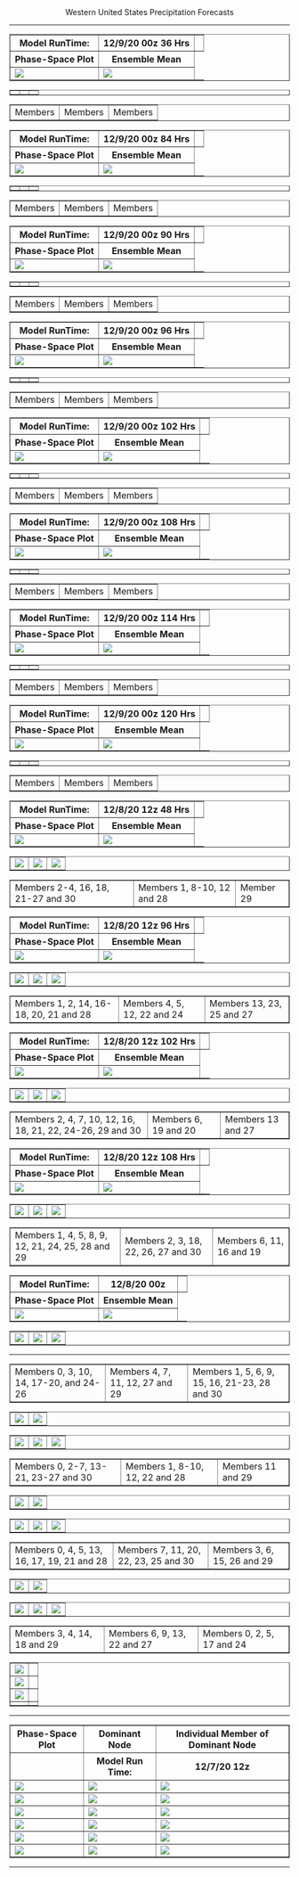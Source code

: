 <html>
  <head>
    <meta charset="utf-8">
    <meta name="viewport" content="width=device-width, initial-scale=1">
  </head>
  <body>
    <center>Western United States Precipitation Forecasts
  <hr>
      
      

<table border="1" cellpadding="1" cellspacing="1">
    <tr>
      <th>Model RunTime:</th>
      <th>12/9/20 00z 36 Hrs</th>
      <th></th>
    <tr>
      <th>Phase-Space Plot</th>
      <th>Ensemble Mean</th>
    </tr>
    <tr>
      <td><img src="https://user-images.githubusercontent.com/75145898/101684684-09a56500-3a24-11eb-9f94-64c4057519f4.png"></td>
      <td><img src="https://user-images.githubusercontent.com/75145898/101682680-2e4c0d80-3a21-11eb-8d74-c8e5bee07c45.png"></td>
    </tr>
  <table border="1" cellpadding="1" cellspacing="1">
    <tr>  
      <td><img src=""></td>
      <td><img src=""></td>
      <td><img src=""></td>
    </tr>
  <table border="1" cellpadding="1" cellspacing="1">
    <tr>
      <td>Members </td>
      <td>Members </td>
      <td>Members </td>
    </tr>
<table border="1" cellpadding="1" cellspacing="1">
    <tr>
      <th>Model RunTime:</th>
      <th>12/9/20 00z 84 Hrs</th>
      <th></th>
    <tr>
      <th>Phase-Space Plot</th>
      <th>Ensemble Mean</th>
    </tr>
    <tr>
      <td><img src="https://user-images.githubusercontent.com/75145898/101684686-0a3dfb80-3a24-11eb-8581-d3690a2d78e4.png"></td>
      <td><img src="https://user-images.githubusercontent.com/75145898/101682682-2ee4a400-3a21-11eb-9de8-8e3332798a57.png"></td>
    </tr>
  <table border="1" cellpadding="1" cellspacing="1">
    <tr>  
      <td><img src=""></td>
      <td><img src=""></td>
      <td><img src=""></td>
    </tr>
  <table border="1" cellpadding="1" cellspacing="1">
    <tr>
      <td>Members </td>
      <td>Members </td>
      <td>Members </td>
    </tr>
<table border="1" cellpadding="1" cellspacing="1">
    <tr>
      <th>Model RunTime:</th>
      <th>12/9/20 00z 90 Hrs</th>
      <th></th>
    <tr>
      <th>Phase-Space Plot</th>
      <th>Ensemble Mean</th>
    </tr>
    <tr>
      <td><img src="https://user-images.githubusercontent.com/75145898/101684688-0a3dfb80-3a24-11eb-8d7d-05ba3874e346.png"></td>
      <td><img src="https://user-images.githubusercontent.com/75145898/101682684-2ee4a400-3a21-11eb-8fea-cf7c2e8e39f0.png"></td>
    </tr>
  <table border="1" cellpadding="1" cellspacing="1">
    <tr>  
      <td><img src=""></td>
      <td><img src=""></td>
      <td><img src=""></td>
    </tr>
  <table border="1" cellpadding="1" cellspacing="1">
    <tr>
      <td>Members </td>
      <td>Members </td>
      <td>Members </td>
    </tr>
<table border="1" cellpadding="1" cellspacing="1">
    <tr>
      <th>Model RunTime:</th>
      <th>12/9/20 00z 96 Hrs</th>
      <th></th>
    <tr>
      <th>Phase-Space Plot</th>
      <th>Ensemble Mean</th>
    </tr>
    <tr>
      <td><img src="https://user-images.githubusercontent.com/75145898/101684689-0a3dfb80-3a24-11eb-8f61-990d3ecea542.png"></td>
      <td><img src="https://user-images.githubusercontent.com/75145898/101682686-2ee4a400-3a21-11eb-820f-d7bc5a35f279.png"></td>
    </tr>
  <table border="1" cellpadding="1" cellspacing="1">
    <tr>  
      <td><img src=""></td>
      <td><img src=""></td>
      <td><img src=""></td>
    </tr>
  <table border="1" cellpadding="1" cellspacing="1">
    <tr>
      <td>Members </td>
      <td>Members </td>
      <td>Members </td>
    </tr>
<table border="1" cellpadding="1" cellspacing="1">
    <tr>
      <th>Model RunTime:</th>
      <th>12/9/20 00z 102 Hrs</th>
      <th></th>
    <tr>
      <th>Phase-Space Plot</th>
      <th>Ensemble Mean</th>
    </tr>
    <tr>
      <td><img src="https://user-images.githubusercontent.com/75145898/101684690-0ad69200-3a24-11eb-8a78-dcd75a6457c9.png"></td>
      <td><img src="https://user-images.githubusercontent.com/75145898/101682688-2ee4a400-3a21-11eb-9ef3-f46855567cbd.png"></td>
    </tr>
  <table border="1" cellpadding="1" cellspacing="1">
    <tr>  
      <td><img src=""></td>
      <td><img src=""></td>
      <td><img src=""></td>
    </tr>
  <table border="1" cellpadding="1" cellspacing="1">
    <tr>
      <td>Members </td>
      <td>Members </td>
      <td>Members </td>
    </tr>
<table border="1" cellpadding="1" cellspacing="1">
    <tr>
      <th>Model RunTime:</th>
      <th>12/9/20 00z 108 Hrs</th>
      <th></th>
    <tr>
      <th>Phase-Space Plot</th>
      <th>Ensemble Mean</th>
    </tr>
    <tr>
      <td><img src="https://user-images.githubusercontent.com/75145898/101684693-0ad69200-3a24-11eb-8414-1533e166b404.png"></td>
      <td><img src="https://user-images.githubusercontent.com/75145898/101682689-2ee4a400-3a21-11eb-8c38-2fb20ecb0fd1.png"></td>
    </tr>
  <table border="1" cellpadding="1" cellspacing="1">
    <tr>  
      <td><img src=""></td>
      <td><img src=""></td>
      <td><img src=""></td>
    </tr>
  <table border="1" cellpadding="1" cellspacing="1">
    <tr>
      <td>Members </td>
      <td>Members </td>
      <td>Members </td>
    </tr>
<table border="1" cellpadding="1" cellspacing="1">
    <tr>
      <th>Model RunTime:</th>
      <th>12/9/20 00z 114 Hrs</th>
      <th></th>
    <tr>
      <th>Phase-Space Plot</th>
      <th>Ensemble Mean</th>
    </tr>
    <tr>
      <td><img src="https://user-images.githubusercontent.com/75145898/101684696-0b6f2880-3a24-11eb-8565-fc0032beb15d.png"></td>
      <td><img src="https://user-images.githubusercontent.com/75145898/101682690-2f7d3a80-3a21-11eb-98a3-f08a007848bc.png"></td>
    </tr>
  <table border="1" cellpadding="1" cellspacing="1">
    <tr>  
      <td><img src=""></td>
      <td><img src=""></td>
      <td><img src=""></td>
    </tr>
  <table border="1" cellpadding="1" cellspacing="1">
    <tr>
      <td>Members </td>
      <td>Members </td>
      <td>Members </td>
    </tr>
<table border="1" cellpadding="1" cellspacing="1">
    <tr>
      <th>Model RunTime:</th>
      <th>12/9/20 00z 120 Hrs</th>
      <th></th>
    <tr>
      <th>Phase-Space Plot</th>
      <th>Ensemble Mean</th>
    </tr>
    <tr>
      <td><img src="https://user-images.githubusercontent.com/75145898/101684697-0b6f2880-3a24-11eb-8ac4-931540ccda1f.png"></td>
      <td><img src="https://user-images.githubusercontent.com/75145898/101682692-2f7d3a80-3a21-11eb-90a3-d0b1a03ea8a2.png"></td>
    </tr>
  <table border="1" cellpadding="1" cellspacing="1">
    <tr>  
      <td><img src=""></td>
      <td><img src=""></td>
      <td><img src=""></td>
    </tr>
  <table border="1" cellpadding="1" cellspacing="1">
    <tr>
      <td>Members </td>
      <td>Members </td>
      <td>Members </td>
    </tr>

  <table border="1" cellpadding="1" cellspacing="1">
    <tr>
      <th>Model RunTime:</th>
      <th>12/8/20 12z 48 Hrs</th>
      <th></th>
    <tr>
      <th>Phase-Space Plot</th>
      <th>Ensemble Mean</th>
    </tr>
    <tr>
      <td><img src="https://user-images.githubusercontent.com/75145898/101647129-9be24480-39f5-11eb-98bb-9606bb7e66cb.png"></td>
      <td><img src="https://user-images.githubusercontent.com/75145898/101647158-a3095280-39f5-11eb-8216-4ca77d583852.png"></td>
    </tr>
  <table border="1" cellpadding="1" cellspacing="1">
    <tr>  
      <td><img src="https://user-images.githubusercontent.com/75145898/101647189-aa306080-39f5-11eb-8e8b-c76923e4c424.png"></td>
      <td><img src="https://user-images.githubusercontent.com/75145898/101647218-b3213200-39f5-11eb-80a4-c861d94bea25.png"></td>
      <td><img src="https://user-images.githubusercontent.com/75145898/101647243-b9171300-39f5-11eb-86d3-2ef31fdff663.png"></td>
    </tr>
  <table border="1" cellpadding="1" cellspacing="1">
    <tr>
      <td>Members 2-4, 16, 18, 21-27 and 30</td>
      <td>Members 1, 8-10, 12 and 28</td>
      <td>Member 29</td>
    </tr>
    
  <table border="1" cellpadding="1" cellspacing="1">
    <tr>
      <th>Model RunTime:</th>
      <th>12/8/20 12z 96 Hrs</th>
      <th></th>
    <tr>
      <th>Phase-Space Plot</th>
      <th>Ensemble Mean</th>
    </tr>
    <tr>
      <td><img src="https://user-images.githubusercontent.com/75145898/101649549-40fe1c80-39f8-11eb-9dba-ea802d2829e8.png"></td>
      <td><img src="https://user-images.githubusercontent.com/75145898/101649579-48bdc100-39f8-11eb-9165-58f398c3f7cb.png"></td>
    </tr>
  <table border="1" cellpadding="1" cellspacing="1">
    <tr>  
      <td><img src="https://user-images.githubusercontent.com/75145898/101649602-4fe4cf00-39f8-11eb-84fa-3d0b7ade456e.png"></td>
      <td><img src="https://user-images.githubusercontent.com/75145898/101649611-54a98300-39f8-11eb-80b8-4dac64eed18e.png"></td>
      <td><img src="https://user-images.githubusercontent.com/75145898/101649636-5c692780-39f8-11eb-98cc-732ad943045d.png"></td>
    </tr>
  <table border="1" cellpadding="1" cellspacing="1">
    <tr>
      <td>Members 1, 2, 14, 16-18, 20, 21 and 28</td>
      <td>Members 4, 5, 12, 22 and 24</td>
      <td>Members 13, 23, 25 and 27</td>
    </tr>

  <table border="1" cellpadding="1" cellspacing="1">
    <tr>
      <th>Model RunTime:</th>
      <th>12/8/20 12z 102 Hrs</th>
      <th></th>
    <tr>
      <th>Phase-Space Plot</th>
      <th>Ensemble Mean</th>
    </tr>
    <tr>
      <td><img src="https://user-images.githubusercontent.com/75145898/101656645-2c258700-3a00-11eb-8920-dada6eb698fe.png"></td>
      <td><img src="https://user-images.githubusercontent.com/75145898/101656726-465f6500-3a00-11eb-8b4a-e547474314fb.png"></td>
    </tr>
  <table border="1" cellpadding="1" cellspacing="1">
    <tr>  
      <td><img src="https://user-images.githubusercontent.com/75145898/101656763-4fe8cd00-3a00-11eb-84cb-9bde8c2bb30e.png"></td>
      <td><img src="https://user-images.githubusercontent.com/75145898/101656789-570fdb00-3a00-11eb-9ce1-808308ba4fdd.png"></td>
      <td><img src="https://user-images.githubusercontent.com/75145898/101656813-5e36e900-3a00-11eb-89e3-179cf9c877db.png"></td>
    </tr>
  <table border="1" cellpadding="1" cellspacing="1">
    <tr>
      <td>Members 2, 4, 7, 10, 12, 16, 18, 21, 22, 24-26, 29 and 30</td>
      <td>Members 6, 19 and 20</td>
      <td>Members 13 and 27</td>
    </tr>
    
  <table border="1" cellpadding="1" cellspacing="1">
    <tr>
      <th>Model RunTime:</th>
      <th>12/8/20 12z 108 Hrs</th>
      <th></th>
    <tr>
      <th>Phase-Space Plot</th>
      <th>Ensemble Mean</th>
    </tr>
    <tr>
      <td><img src="https://user-images.githubusercontent.com/75145898/101666951-fa1a2200-3a0b-11eb-94e5-0f0c45261925.png"></td>
      <td><img src="https://user-images.githubusercontent.com/75145898/101666986-043c2080-3a0c-11eb-8946-d83b4a6a6a91.png"></td>
    </tr>
  <table border="1" cellpadding="1" cellspacing="1">
    <tr>  
      <td><img src="https://user-images.githubusercontent.com/75145898/101667004-0c945b80-3a0c-11eb-93e9-0830dc30bd0f.png"></td>
      <td><img src="https://user-images.githubusercontent.com/75145898/101667030-128a3c80-3a0c-11eb-8bbe-b44f98e4f5ac.png"></td>
      <td><img src="https://user-images.githubusercontent.com/75145898/101667053-19b14a80-3a0c-11eb-9270-3a2ffecacbb1.png"></td>
    </tr>
  <table border="1" cellpadding="1" cellspacing="1">
    <tr>
      <td>Members 1, 4, 5, 8, 9, 12, 21, 24, 25, 28 and 29</td>
      <td>Members 2, 3, 18, 22, 26, 27 and 30</td>
      <td>Members 6, 11, 16 and 19</td>
    </tr>

<table border="1" cellpadding="1" cellspacing="1">
    <tr>
      <th>Model RunTime:</th>
      <th>12/8/20 00z</th>
      <th></th>
    <tr>
      <th>Phase-Space Plot</th>
      <th>Ensemble Mean</th>
    </tr>
    <tr>
      <td><img src="https://user-images.githubusercontent.com/75145898/101524323-025c5980-3947-11eb-9521-32b5008aacf0.png"></td>
      <td><img src="https://user-images.githubusercontent.com/75145898/101524287-fcff0f00-3946-11eb-9b0a-bf1fcdba6e3b.png"></td>
    </tr>
  <table border="1" cellpadding="1" cellspacing="1">
    <tr>  
      <td><img src="https://user-images.githubusercontent.com/75145898/101524276-fbcde200-3946-11eb-8dab-5dd87be27df2.png"></td>
      <td><img src="https://user-images.githubusercontent.com/75145898/101524311-012b2c80-3947-11eb-8ac0-e5edbe9cf6a5.png"></td>
      <td><img src="https://user-images.githubusercontent.com/75145898/101524305-ff616900-3946-11eb-9d7b-c8a30830aec5.png"></td>
    </tr>
  <table border="1" cellpadding="1" cellspacing="1">
    <tr>
      <td>Members 0, 3, 10, 14, 17-20, and 24-26</td>
      <td>Members 4, 7, 11, 12, 27 and 29</td>
      <td>Members 1, 5, 6, 9, 15, 16, 21-23, 28 and 30</td>
    </tr>
  <hr>

  <table border="1" cellpadding="1" cellspacing="1">
    <tr>
      <td><img src="https://user-images.githubusercontent.com/75145898/101524325-02f4f000-3947-11eb-86f7-fe6eee2f0751.png"></td>
      <td><img src="https://user-images.githubusercontent.com/75145898/101524289-fd97a580-3946-11eb-9696-c0b34db80899.png"></td>
    </tr>
  </table>
  <table border="1" cellpadding="1" cellspacing="1">
    <tr>  
      <td><img src="https://user-images.githubusercontent.com/75145898/101524279-fbcde200-3946-11eb-8428-0c3c9b123fb8.png"></td>
      <td><img src="https://user-images.githubusercontent.com/75145898/101524313-012b2c80-3947-11eb-8c68-f31bedadae5f.png"></td>
      <td><img src="https://user-images.githubusercontent.com/75145898/101524306-ff616900-3946-11eb-887f-78cd6ee8acc8.png"></td>
    </tr>
  </table>
  <table border="1" cellpadding="1" cellspacing="1">
    <tr>
      <td>Members 0, 2-7, 13-21, 23-27 and 30</td>
      <td>Members 1, 8-10, 12, 22 and 28</td>
      <td>Members 11 and 29</td>
    </tr>
  </table>

  <table border="1" cellpadding="1" cellspacing="1">
    <tr>
      <td><img src="https://user-images.githubusercontent.com/75145898/101524328-02f4f000-3947-11eb-8d9a-36fbd80e54e0.png"></td>
      <td><img src="https://user-images.githubusercontent.com/75145898/101524291-fd97a580-3946-11eb-90b6-33b3edba122f.png"></td>
    </tr>
  </table>
  <table border="1" cellpadding="1" cellspacing="1">
    <tr>
      <td><img src="https://user-images.githubusercontent.com/75145898/101524281-fc667880-3946-11eb-9bc0-0430dc2dd8ab.png"></td>
      <td><img src="https://user-images.githubusercontent.com/75145898/101524315-01c3c300-3947-11eb-938f-a43d32761096.png"></td>
      <td><img src="https://user-images.githubusercontent.com/75145898/101524308-00929600-3947-11eb-9448-ed42d23c0062.png"></td>
    </tr>
  </table>
  <table border="1" cellpadding="1" cellspacing="1">
    <tr>
      <td>Members 0, 4, 5, 13, 16, 17, 19, 21 and 28</td>
      <td>Members 7, 11, 20, 22, 23, 25 and 30</td>
      <td>Members 3, 6, 15, 26 and 29</td>
    </tr>
  </table>
  
  <table border="1" cellpadding="1" cellspacing="1">
    <tr>
      <td><img src="https://user-images.githubusercontent.com/75145898/101524329-038d8680-3947-11eb-95e5-2df36dd5b091.png"></td>
      <td><img src="https://user-images.githubusercontent.com/75145898/101524294-fd97a580-3946-11eb-9c20-77abcd04e0e4.png"></td>
    </tr>
  </table>
  <table border="1" cellpadding="1" cellspacing="1">
    <tr>
      <td><img src="https://user-images.githubusercontent.com/75145898/101524282-fc667880-3946-11eb-865a-f6289af352a3.png"></td>
      <td><img src="https://user-images.githubusercontent.com/75145898/101524320-025c5980-3947-11eb-8247-6b495495e583.png"></td>
      <td><img src="https://user-images.githubusercontent.com/75145898/101524309-00929600-3947-11eb-8622-3e8559e359d8.png"></td>
    </tr>
  </table>
  <table border="1" cellpadding="1" cellspacing="1">
    <tr>
      <td>Members 3, 4, 14, 18 and 29</td>
      <td>Members 6, 9, 13, 22 and 27</td>
      <td>Members 0, 2, 5, 17 and 24</td>
    </tr>
  </table>
  
  <table border="1" cellpadding="1" cellspacing="1">
    <tr> 
      <td><img src="https://user-images.githubusercontent.com/75145898/101524295-fe303c00-3946-11eb-8048-0b323991f880.png"></td>
      <td><img src=""></td>
    </tr>
    <tr>
      <td><img src="https://user-images.githubusercontent.com/75145898/101524297-fe303c00-3946-11eb-9353-8d6e8043bcde.png"></td>
      <td><img src=""></td>
    </tr>
    <tr>
      <td><img src="https://user-images.githubusercontent.com/75145898/101524302-fec8d280-3946-11eb-817c-436481bd2691.png"></td>
      <td><img src=""></td>
    </tr>
    <tr>
      <td><img src=""></td>
      <td><img src=""></td>
    </tr>
  </table>
  <hr>
  
  <table border="1" cellpadding="1" cellspacing="1">
    <tr>
      <th>Phase-Space Plot</th>
      <th>Dominant Node</th>
      <th>Individual Member of Dominant Node</th>
    </tr>
    <tr>
      <th></th>
      <th>Model Run Time:</th>
      <th>12/7/20 12z</th>
    </tr>
    <tr>
      <td><img src="https://user-images.githubusercontent.com/75145898/101446483-ac54cb00-38e0-11eb-978f-0192be1050b3.png"></td>
      <td><img src="https://user-images.githubusercontent.com/75145898/101446564-c393b880-38e0-11eb-89be-810a81563df8.png"></td>
      <td><img src="https://user-images.githubusercontent.com/75145898/101446842-487ed200-38e1-11eb-8504-f771a12300dd.png"></td>
    </tr>
    <tr>
      <td><img src="https://user-images.githubusercontent.com/75145898/101446484-aced6180-38e0-11eb-8619-583b336e308f.png"></td>
      <td><img src="https://user-images.githubusercontent.com/75145898/101446588-cc848a00-38e0-11eb-8f9a-eafef4311958.png"></td>
      <td><img src="https://user-images.githubusercontent.com/75145898/101446843-49176880-38e1-11eb-807a-c4787661c14a.png"></td>
    </tr>
    <tr>
      <td><img src="https://user-images.githubusercontent.com/75145898/101446486-aced6180-38e0-11eb-9159-ec7df6ac7abf.png"></td>
      <td><img src="https://user-images.githubusercontent.com/75145898/101446615-d908e280-38e0-11eb-93ab-aa792c5e008f.png"></td>
      <td><img src="https://user-images.githubusercontent.com/75145898/101446844-49176880-38e1-11eb-920f-069a855e75ce.png"></td>
    </tr>
    <tr>
      <td><img src="https://user-images.githubusercontent.com/75145898/101446488-aced6180-38e0-11eb-9552-554c4f75f14d.png"></td>
      <td><img src="https://user-images.githubusercontent.com/75145898/101446647-e58d3b00-38e0-11eb-92e5-e40eaeec846e.png"></td>
      <td><img src="https://user-images.githubusercontent.com/75145898/101446845-49176880-38e1-11eb-901b-441d47585927.png"></td>
    </tr>
    <tr>
      <td><img src="https://user-images.githubusercontent.com/75145898/101446489-aced6180-38e0-11eb-9641-9579076c793c.png"></td>
      <td><img src="https://user-images.githubusercontent.com/75145898/101446783-29804000-38e1-11eb-9b2e-dcd118a11d7e.png"></td>
      <td><img src="https://user-images.githubusercontent.com/75145898/101446846-49176880-38e1-11eb-80c5-d3f9d992ba5f.png"></td>
    </tr>
    <tr>
      <td><img src="https://user-images.githubusercontent.com/75145898/101446490-ad85f800-38e0-11eb-8b04-1cb091fc12a5.png"></td>
      <td><img src="https://user-images.githubusercontent.com/75145898/101446804-356c0200-38e1-11eb-9a08-148e88ade716.png"></td>
      <td><img src="https://user-images.githubusercontent.com/75145898/101446847-49afff00-38e1-11eb-8db5-48f0acfe9d18.png"></td>
    </tr>
  </table>
  <hr>

